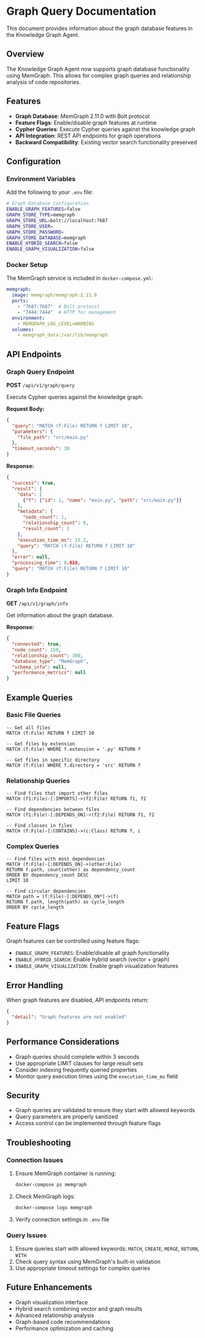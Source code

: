 # Graph Query Documentation

This document provides information about the graph database features in the Knowledge Graph Agent.

## Overview

The Knowledge Graph Agent now supports graph database functionality using MemGraph. This allows for complex graph queries and relationship analysis of code repositories.

## Features

- **Graph Database**: MemGraph 2.11.0 with Bolt protocol
- **Feature Flags**: Enable/disable graph features at runtime
- **Cypher Queries**: Execute Cypher queries against the knowledge graph
- **API Integration**: REST API endpoints for graph operations
- **Backward Compatibility**: Existing vector search functionality preserved

## Configuration

### Environment Variables

Add the following to your `.env` file:

```bash
# Graph Database Configuration
ENABLE_GRAPH_FEATURES=false
GRAPH_STORE_TYPE=memgraph
GRAPH_STORE_URL=bolt://localhost:7687
GRAPH_STORE_USER=
GRAPH_STORE_PASSWORD=
GRAPH_STORE_DATABASE=memgraph
ENABLE_HYBRID_SEARCH=false
ENABLE_GRAPH_VISUALIZATION=false
```

### Docker Setup

The MemGraph service is included in `docker-compose.yml`:

```yaml
memgraph:
  image: memgraph/memgraph:2.11.0
  ports:
    - "7687:7687"  # Bolt protocol
    - "7444:7444"  # HTTP for management
  environment:
    - MEMGRAPH_LOG_LEVEL=WARNING
  volumes:
    - memgraph_data:/var/lib/memgraph
```

## API Endpoints

### Graph Query Endpoint

**POST** `/api/v1/graph/query`

Execute Cypher queries against the knowledge graph.

**Request Body:**
```json
{
  "query": "MATCH (f:File) RETURN f LIMIT 10",
  "parameters": {
    "file_path": "src/main.py"
  },
  "timeout_seconds": 30
}
```

**Response:**
```json
{
  "success": true,
  "result": {
    "data": [
      {"f": {"id": 1, "name": "main.py", "path": "src/main.py"}}
    ],
    "metadata": {
      "node_count": 1,
      "relationship_count": 0,
      "result_count": 1
    },
    "execution_time_ms": 15.2,
    "query": "MATCH (f:File) RETURN f LIMIT 10"
  },
  "error": null,
  "processing_time": 0.016,
  "query": "MATCH (f:File) RETURN f LIMIT 10"
}
```

### Graph Info Endpoint

**GET** `/api/v1/graph/info`

Get information about the graph database.

**Response:**
```json
{
  "connected": true,
  "node_count": 150,
  "relationship_count": 300,
  "database_type": "MemGraph",
  "schema_info": null,
  "performance_metrics": null
}
```

## Example Queries

### Basic File Queries

```cypher
-- Get all files
MATCH (f:File) RETURN f LIMIT 10

-- Get files by extension
MATCH (f:File) WHERE f.extension = '.py' RETURN f

-- Get files in specific directory
MATCH (f:File) WHERE f.directory = 'src' RETURN f
```

### Relationship Queries

```cypher
-- Find files that import other files
MATCH (f1:File)-[:IMPORTS]->(f2:File) RETURN f1, f2

-- Find dependencies between files
MATCH (f1:File)-[:DEPENDS_ON]->(f2:File) RETURN f1, f2

-- Find classes in files
MATCH (f:File)-[:CONTAINS]->(c:Class) RETURN f, c
```

### Complex Queries

```cypher
-- Find files with most dependencies
MATCH (f:File)-[:DEPENDS_ON]->(other:File)
RETURN f.path, count(other) as dependency_count
ORDER BY dependency_count DESC
LIMIT 10

-- Find circular dependencies
MATCH path = (f:File)-[:DEPENDS_ON*]->(f)
RETURN f.path, length(path) as cycle_length
ORDER BY cycle_length
```

## Feature Flags

Graph features can be controlled using feature flags:

- `ENABLE_GRAPH_FEATURES`: Enable/disable all graph functionality
- `ENABLE_HYBRID_SEARCH`: Enable hybrid search (vector + graph)
- `ENABLE_GRAPH_VISUALIZATION`: Enable graph visualization features

## Error Handling

When graph features are disabled, API endpoints return:

```json
{
  "detail": "Graph features are not enabled"
}
```

## Performance Considerations

- Graph queries should complete within 3 seconds
- Use appropriate LIMIT clauses for large result sets
- Consider indexing frequently queried properties
- Monitor query execution times using the `execution_time_ms` field

## Security

- Graph queries are validated to ensure they start with allowed keywords
- Query parameters are properly sanitized
- Access control can be implemented through feature flags

## Troubleshooting

### Connection Issues

1. Ensure MemGraph container is running:
   ```bash
   docker-compose ps memgraph
   ```

2. Check MemGraph logs:
   ```bash
   docker-compose logs memgraph
   ```

3. Verify connection settings in `.env` file

### Query Issues

1. Ensure queries start with allowed keywords: `MATCH`, `CREATE`, `MERGE`, `RETURN`, `WITH`
2. Check query syntax using MemGraph's built-in validation
3. Use appropriate timeout settings for complex queries

## Future Enhancements

- Graph visualization interface
- Hybrid search combining vector and graph results
- Advanced relationship analysis
- Graph-based code recommendations
- Performance optimization and caching 